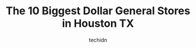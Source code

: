 ---
layout: ampstory
image: https://i0.wp.com/www.depkes.org/wp-content/uploads/2023/06/dollar-general-0-in-houston-tx-1685965092.jpeg?resize=640,853
author: techidn
featured: false
description: Discover the impressive array of Dollar General options in Houston TX, where you can find 10 of the largest Dollar General establishments in the area. From renowned classics to hidden gems, 
title: The 10 Biggest Dollar General Stores in Houston TX
cover:
   title: The 10 Biggest Dollar General Stores in Houston TX
   subtitle: Rickpate
   background: https://www.depkes.org/wp-content/uploads/2023/06/dollar-general-0-in-houston-tx-1685965092.jpeg

pages: 
 - layout: thirds
   top: <h1>#1 Dollar General</h1>
   bottom: "<p>I like this place friendly staff and they are willing to help you out</p>"
   background: https://www.depkes.org/wp-content/uploads/2023/06/dollar-general-1-in-houston-tx-1685965093.jpeg
   backgroundblur: true
 - layout: thirds
   top: <h1>#2 Dollar General</h1>
   bottom: "<p>6666 Antoine Dr, Houston, TX 77091, United States</p>"
   background: https://www.depkes.org/wp-content/uploads/2023/06/dollar-general-2-in-houston-tx-1685965093.jpeg
   cta:
      link: https://www.depkes.org/blog/the-10-biggest-dollar-general-stores-in-houston-tx/
      text: The 10 Biggest Dollar General Stores in Houston TX
 - layout: thirds
   top: <h1>#3 Dollar General</h1>
   bottom: "<p>4750 W Fuqua St, Houston, TX 77045, United States</p>"
   background: https://www.depkes.org/wp-content/uploads/2023/06/dollar-general-3-in-houston-tx-1685965094.jpeg
   cta:
      link: https://www.depkes.org/blog/the-10-biggest-dollar-general-stores-in-houston-tx/
      text: The 10 Biggest Dollar General Stores in Houston TX
 - layout: thirds
   top: <h1>#4 Dollar General</h1>
   bottom: "<p>8105 Antoine Dr, Houston, TX 77088, United States</p>"
   background: https://images.unsplash.com/photo-1620421680010-0766ff230392?ixlib=rb-4.0.3&ixid=MnwxMjA3fDB8MHxwaG90by1wYWdlfHx8fGVufDB8fHx8&auto=format&fit=crop&w=640&h=853&q=80
   cta:
      link: https://www.depkes.org/blog/the-10-biggest-dollar-general-stores-in-houston-tx/
      text: The 10 Biggest Dollar General Stores in Houston TX
 - layout: thirds
   top: <h1>#5 Dollar General</h1>
   bottom: "<p>11550 S Wilcrest Dr, Houston, TX 77099, United States</p>"
   background: https://images.unsplash.com/photo-1591393223703-56fe1347ac62?ixlib=rb-4.0.3&ixid=MnwxMjA3fDB8MHxwaG90by1wYWdlfHx8fGVufDB8fHx8&auto=format&fit=crop&w=640&h=853&q=80
   cta:
      link: https://www.depkes.org/blog/the-10-biggest-dollar-general-stores-in-houston-tx/
      text: The 10 Biggest Dollar General Stores in Houston TX
 - layout: thirds
   top: <h1>#6 Dollar General</h1>
   bottom: "<p>136 E Crosstimbers St, Houston, TX 77022, United States</p>"
   background: https://images.unsplash.com/photo-1567360425618-1594206637d2?ixlib=rb-4.0.3&ixid=MnwxMjA3fDB8MHxwaG90by1wYWdlfHx8fGVufDB8fHx8&auto=format&fit=crop&w=640&h=853&q=80
   cta:
      link: https://www.depkes.org/blog/the-10-biggest-dollar-general-stores-in-houston-tx/
      text: The 10 Biggest Dollar General Stores in Houston TX
 - layout: thirds
   top: <h1>#7 Dollar General</h1>
   bottom: "<p>15625 Aldine Westfield Rd, Houston, TX 77032, United States</p>"
   background: https://images.unsplash.com/photo-1580610447943-1bfbef5efe07?ixlib=rb-4.0.3&ixid=MnwxMjA3fDB8MHxwaG90by1wYWdlfHx8fGVufDB8fHx8&auto=format&fit=crop&w=640&h=853&q=80
   cta:
      link: https://www.depkes.org/blog/the-10-biggest-dollar-general-stores-in-houston-tx/
      text: The 10 Biggest Dollar General Stores in Houston TX
 - layout: thirds
   middle: Continue reading...
   background: https://images.unsplash.com/photo-1496096265110-f83ad7f96608?ixlib=rb-4.0.3&ixid=MnwxMjA3fDB8MHxwaG90by1wYWdlfHx8fGVufDB8fHx8&auto=format&fit=crop&w=640&h=853&q=80
   cta:
      link: https://www.depkes.org/blog/the-10-biggest-dollar-general-stores-in-houston-tx/
      text: The 10 Biggest Dollar General Stores in Houston TX
      
---